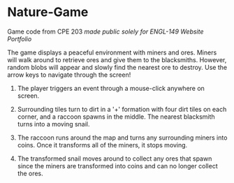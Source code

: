 # Nature-Game
Game code from CPE 203 *made public solely for ENGL-149 Website Portfolio*

The game displays a peaceful environment with miners and ores. Miners will  walk around to retrieve ores and give them to the blacksmiths. However, random blobs will appear and slowly find the nearest ore to destroy. Use the arrow keys to navigate through the screen!  

1. The player triggers an event through a mouse-click anywhere on screen.

2. Surrounding tiles turn to dirt in a '+' formation with four dirt tiles on each corner, and a raccoon spawns in the middle. The nearest blacksmith turns into a moving snail.

3. The raccoon runs around the map and turns any surrounding miners into coins. Once it transforms all of the miners, it stops moving.   
	
4. The transformed snail moves around to collect any ores that spawn since the miners are transformed into coins and can no longer collect the ores. 
